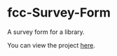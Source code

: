 # fcc-Survey-Form

A survey form for a library.

You can view the project [here](https://codepen.io/madkn1311/full/qBrQaXY).
